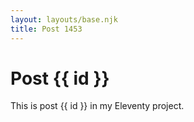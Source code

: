 ```yaml
---
layout: layouts/base.njk
title: Post 1453
---
```


# Post {{ id }}

This is post {{ id }} in my Eleventy project.
